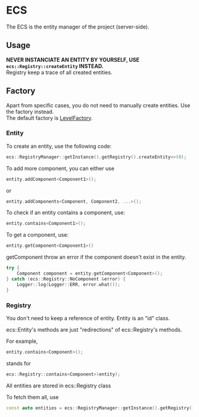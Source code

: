 # ECS

The ECS is the entity manager of the project (server-side).

## Usage

**NEVER INSTANCIATE AN ENTITY BY YOURSELF, USE `ecs::Registry::createEntity` INSTEAD.**<br>
Registry keep a trace of all created entities.

## Factory

Apart from specific cases, you do not need to manually create entities. Use the factory instead.<br>
The default factory is [LevelFactory](LevelFactory.md).

### Entity

To create an entity, use the following code:

```cpp
ecs::RegistryManager::getInstance().getRegistry().createEntity<>(0);
```

To add more component, you can either use

```cpp
entity.addComponent<Component1>();
```

or

```cpp
entity.addComponents<Component, Component2, ...>();
```

To check if an entity contains a component, use:

```cpp
entity.contains<Component1>();
```

To get a component, use:

```cpp
entity.getComponent<Component1>()
```

getComponent throw an error if the component doesn't exist in the entity.

```cpp
try {
	Component component = entity.getComponent<Component>();
} catch (ecs::Registry::NoComponent &error) {
    Logger::log(Logger::ERR, error.what());
}
```

### Registry

You don't need to keep a reference of entity. Entity is an "id" class.

ecs::Entity's methods are just "redirections" of ecs::Registry's methods.

For example,

```cpp
entity.contains<Component>();
```

stands for

```cpp
ecs::Registry::contains<Component>(entity);
```

All entities are stored in ecs::Registry class

To fetch them all, use

```cpp
const auto entities = ecs::RegistryManager::getInstance().getRegistry().getEntities();
```
